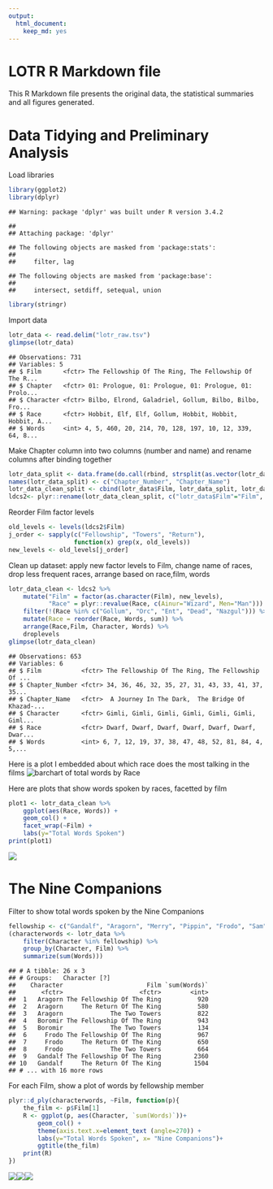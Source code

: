 ```yaml
---
output:
  html_document:
    keep_md: yes
---
```

LOTR R Markdown file
========================================================

This R Markdown file presents the original data, the statistical summaries and all figures generated.

# Data Tidying and Preliminary Analysis

Load libraries


```r
library(ggplot2)
library(dplyr)
```

```
## Warning: package 'dplyr' was built under R version 3.4.2
```

```
## 
## Attaching package: 'dplyr'
```

```
## The following objects are masked from 'package:stats':
## 
##     filter, lag
```

```
## The following objects are masked from 'package:base':
## 
##     intersect, setdiff, setequal, union
```

```r
library(stringr)
```

Import data


```r
lotr_data <- read.delim("lotr_raw.tsv")
glimpse(lotr_data)
```

```
## Observations: 731
## Variables: 5
## $ Film      <fctr> The Fellowship Of The Ring, The Fellowship Of The R...
## $ Chapter   <fctr> 01: Prologue, 01: Prologue, 01: Prologue, 01: Prolo...
## $ Character <fctr> Bilbo, Elrond, Galadriel, Gollum, Bilbo, Bilbo, Fro...
## $ Race      <fctr> Hobbit, Elf, Elf, Gollum, Hobbit, Hobbit, Hobbit, A...
## $ Words     <int> 4, 5, 460, 20, 214, 70, 128, 197, 10, 12, 339, 64, 8...
```

Make Chapter column into two columns (number and name) and rename columns after binding together


```r
lotr_data_split <- data.frame(do.call(rbind, strsplit(as.vector(lotr_data$Chapter), split = ":")))
names(lotr_data_split) <- c("Chapter_Number", "Chapter_Name")
lotr_data_clean_split <- cbind(lotr_data$Film, lotr_data_split, lotr_data$Character, lotr_data$Race, lotr_data$Words)
ldcs2<- plyr::rename(lotr_data_clean_split, c("lotr_data$Film"="Film", "lotr_data$Character"="Character", "lotr_data$Race"="Race", "lotr_data$Words"="Words"))
```

Reorder Film factor levels


```r
old_levels <- levels(ldcs2$Film)
j_order <- sapply(c("Fellowship", "Towers", "Return"),
				  function(x) grep(x, old_levels))
new_levels <- old_levels[j_order]
```

Clean up dataset: apply new factor levels to Film, change name of races, drop less frequent races, arrange based on race,film, words


```r
lotr_data_clean <- ldcs2 %>% 
	mutate("Film" = factor(as.character(Film), new_levels),
		   "Race" = plyr::revalue(Race, c(Ainur="Wizard", Men="Man"))) %>% 
	filter(!(Race %in% c("Gollum", "Orc", "Ent", "Dead", "Nazgul"))) %>% 
	mutate(Race = reorder(Race, Words, sum)) %>% 
	arrange(Race,Film, Character, Words) %>% 
	droplevels
glimpse(lotr_data_clean)
```

```
## Observations: 653
## Variables: 6
## $ Film           <fctr> The Fellowship Of The Ring, The Fellowship Of ...
## $ Chapter_Number <fctr> 34, 36, 46, 32, 35, 27, 31, 43, 33, 41, 37, 35...
## $ Chapter_Name   <fctr>  A Journey In The Dark,  The Bridge Of Khazad-...
## $ Character      <fctr> Gimli, Gimli, Gimli, Gimli, Gimli, Gimli, Giml...
## $ Race           <fctr> Dwarf, Dwarf, Dwarf, Dwarf, Dwarf, Dwarf, Dwar...
## $ Words          <int> 6, 7, 12, 19, 37, 38, 47, 48, 52, 81, 84, 4, 5,...
```

Here is a plot I embedded about which race does the most talking in the films
![barchart of total words by Race](barchart_total-words-by-race.png)

Here are plots that show words spoken by races, facetted by film


```r
plot1 <- lotr_data_clean %>% 
	ggplot(aes(Race, Words)) + 
	geom_col() +
	facet_wrap(~Film) +
	labs(y="Total Words Spoken") 
print(plot1)
```

![](Step04-lotrreport_files/figure-html/unnamed-chunk-6-1.png)<!-- -->

# The Nine Companions

Filter to show total words spoken by the Nine Companions


```r
fellowship <- c("Gandalf", "Aragorn", "Merry", "Pippin", "Frodo", "Sam", "Gimli", "Legolas", "Boromir")
(characterwords <- lotr_data %>% 
	filter(Character %in% fellowship) %>% 
	group_by(Character, Film) %>% 
	summarize(sum(Words)))
```

```
## # A tibble: 26 x 3
## # Groups:   Character [?]
##    Character                       Film `sum(Words)`
##       <fctr>                     <fctr>        <int>
##  1   Aragorn The Fellowship Of The Ring          920
##  2   Aragorn     The Return Of The King          580
##  3   Aragorn             The Two Towers          822
##  4   Boromir The Fellowship Of The Ring          943
##  5   Boromir             The Two Towers          134
##  6     Frodo The Fellowship Of The Ring          967
##  7     Frodo     The Return Of The King          650
##  8     Frodo             The Two Towers          664
##  9   Gandalf The Fellowship Of The Ring         2360
## 10   Gandalf     The Return Of The King         1504
## # ... with 16 more rows
```

For each Film, show a plot of words by fellowship member


```r
plyr::d_ply(characterwords, ~Film, function(p){
	the_film <- p$Film[1]
	R <- ggplot(p, aes(Character, `sum(Words)`))+ 
		geom_col() +
		theme(axis.text.x=element_text (angle=270)) +
		labs(y="Total Words Spoken", x= "Nine Companions")+
		ggtitle(the_film)
	print(R)
})
```

![](Step04-lotrreport_files/figure-html/unnamed-chunk-8-1.png)<!-- -->![](Step04-lotrreport_files/figure-html/unnamed-chunk-8-2.png)<!-- -->![](Step04-lotrreport_files/figure-html/unnamed-chunk-8-3.png)<!-- -->


